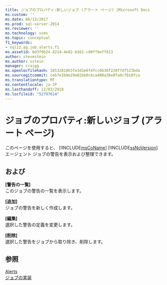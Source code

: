 ```yaml
---
title: ジョブのプロパティ:新しいジョブ (アラート ページ) |Microsoft Docs
ms.custom: ''
ms.date: 06/13/2017
ms.prod: sql-server-2014
ms.reviewer: ''
ms.technology: ssms
ms.topic: conceptual
f1_keywords:
- sql12.ag.job.alerts.f1
ms.assetid: 6d3f9b24-d214-4e82-b161-c00ff8eff813
author: stevestein
ms.author: sstein
manager: craigg
ms.openlocfilehash: 1853281863fe3d1e6f4fcc6b36f228f7df523bda
ms.sourcegitcommit: ceb7e1b9e29e02bb0c6ca400a36e0fa9cf010fca
ms.translationtype: MT
ms.contentlocale: ja-JP
ms.lasthandoff: 12/03/2018
ms.locfileid: "52797614"
---
```

# <a name="job-properties-new-job-alerts-page"></a>ジョブのプロパティ:新しいジョブ (アラート ページ)
  このページを使用すると、 [!INCLUDE[msCoName](../../includes/msconame-md.md)] [!INCLUDE[ssNoVersion](../../includes/ssnoversion-md.md)] エージェント ジョブの警告を表示および整理できます。  
  
## <a name="options"></a>および  
 **[警告の一覧]**  
 このジョブの警告の一覧を表示します。  
  
 **[追加]**  
 ジョブの警告を新しく作成します。  
  
 **[編集]**  
 選択した警告の定義を変更します。  
  
 **[削除]**  
 選択した警告をジョブから取り除き、削除します。  
  
## <a name="see-also"></a>参照  
 [Alerts](alerts.md)   
 [ジョブの実装](implement-jobs.md)  
  
  
